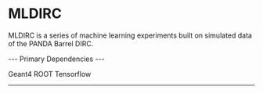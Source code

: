 # MLDIRC

MLDIRC is a series of machine learning experiments built on simulated data of the PANDA Barrel DIRC.

--- Primary Dependencies ---

Geant4
ROOT
Tensorflow

----------------------------
